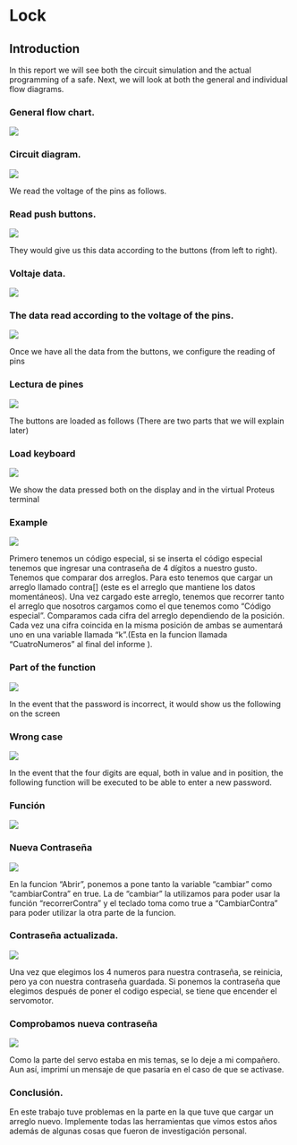 # Lock

## Introduction
In this report we will see both the circuit simulation and the actual programming of a safe. Next, we will look at both the general and individual flow diagrams.

### General flow chart.
![](Images/1.jpg)

### Circuit diagram.
![](Images/3.jpg)

We read the voltage of the pins as follows.
### Read push buttons.
![](Images/4.jpg)

They would give us this data according to the buttons (from left to right).
### Voltaje data.
![](Images/5.jpg)

### The data read according to the voltage of the pins.
![](Images/6.jpg)

Once we have all the data from the buttons, we configure the reading of pins

### Lectura de pines
![](Images/7.jpg)

The buttons are loaded as follows (There are two parts that we will explain later)

### Load keyboard
![](Images/8.jpg)

We show the data pressed both on the display and in the virtual Proteus terminal
### Example
![](Images/9.jpg)

Primero tenemos un código especial, si se inserta el código especial tenemos que ingresar una contraseña de 4 dígitos a nuestro gusto.
Tenemos que comparar dos arreglos. Para esto tenemos que cargar un arreglo llamado contra[] (este es el arreglo que mantiene los datos momentáneos). Una vez cargado este arreglo, tenemos que recorrer tanto el arreglo que nosotros cargamos como el que tenemos como “Código especial”.
Comparamos cada cifra del arreglo dependiendo de la posición. Cada vez una cifra coincida en la misma posición de ambas se aumentará uno en una variable llamada “k”.(Esta en la funcion llamada “CuatroNumeros” al final del informe ).

### Part of the function
![](Images/10.jpg)

In the event that the password is incorrect, it would show us the following on the screen
### Wrong case

![](Images/11.jpg)

In the event that the four digits are equal, both in value and in position, the following function will be executed to be able to enter a new password.

### Función
![](Images/13.jpg)

### Nueva Contraseña
![](Images/12.jpg)

En la funcion “Abrir”, ponemos a pone tanto la variable “cambiar” como “cambiarContra” en true. 
La de “cambiar” la utilizamos para poder usar la función “recorrerContra” y el teclado toma como true a “CambiarContra” para poder utilizar la otra parte de la funcion.

### Contraseña actualizada.
![](Images/14.jpg)

Una vez que elegimos los 4 numeros para nuestra contraseña, se reinicia, pero ya con nuestra contraseña guardada. Si ponemos la contraseña que elegimos después de poner el codigo especial, se tiene que encender el servomotor.

### Comprobamos nueva contraseña
![](Images/15.jpg)

Como la parte del servo estaba en mis temas, se lo deje a mi compañero. Aun así, imprimí un mensaje de que pasaría en el caso de que se activase.
### Conclusión.
En este trabajo tuve problemas en la parte en la que tuve que cargar un arreglo nuevo. Implemente todas las herramientas que vimos estos años además de algunas cosas que fueron de investigación personal.
